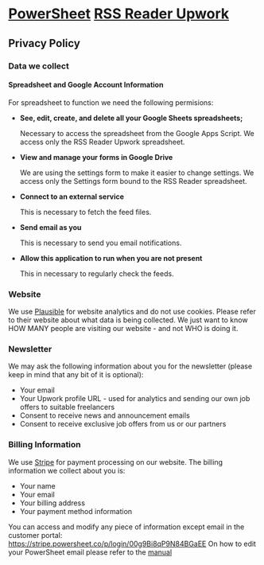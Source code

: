 # [PowerSheet](https://powersheet.co/) [RSS Reader Upwork](https://powersheet.co/rss-reader-upwork/)

## Privacy Policy

### Data we collect

#### Spreadsheet and Google Account Information

For spreadsheet to function we need the following permisions:

* **See, edit, create, and delete all your Google Sheets spreadsheets;**

  Necessary to access the spreadsheet from the Google Apps Script. We access only the RSS Reader Upwork spreadsheet.
  
* **View and manage your forms in Google Drive**

  We are using the settings form to make it easier to change settings. We access only the Settings form bound to the RSS Reader spreadsheet.
  
* **Connect to an external service**

  This is necessary to fetch the feed files.
  
* **Send email as you**

  This is necessary to send you email notifications.
  
* **Allow this application to run when you are not present**

  This in necessary to regularly check the feeds.






### Website

We use [Plausible](https://plausible.io/) for website analytics and do not use cookies. Please refer to their website about what data is being collected.
We just want to know HOW MANY people are visiting our website - and not WHO is doing it.

### Newsletter

We may ask the following information about you for the newsletter (please keep in mind that any bit of it is optional):
* Your email
* Your Upwork profile URL - used for analytics and sending our own job offers to suitable freelancers
* Consent to receive news and announcement emails
* Consent to receive exclusive job offers from us or our partners

### Billing Information

We use [Stripe](https://stripe.com) for payment processing on our website. The billing information we collect about you is:

* Your name
* Your email
* Your billing address
* Your payment method information

You can access and modify any piece of information except email in the customer portal: https://stripe.powersheet.co/p/login/00g9Bi8qP9N84BGaEE
On how to edit your PowerSheet email please refer to the [manual](https://powersheet.co/rss-reader-upwork/manual#i-want-to-change-the-email-i-am-sending-from)



